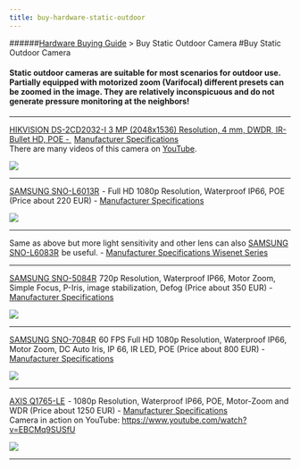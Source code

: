```yaml
---
title: buy-hardware-static-outdoor
---
```

######[Hardware Buying Guide](../wiki/guide-buy-hardware.html) > Buy Static Outdoor Camera
#Buy Static Outdoor Camera
#### Static outdoor cameras are suitable for most scenarios for outdoor use. Partially equipped with motorized zoom (Varifocal) different presets can be zoomed in the image. They are relatively inconspicuous and do not generate pressure monitoring at the neighbors! 

****
<a target= "_blank" rel="nofollow" href="http://www.amazon.de/gp/offer-listing/B00WHTZS54/ref=as_li_tl?ie=UTF8&camp=1638&creative=6742&creativeASIN=B00WHTZS54&linkCode=am2&tag=httpwwwdatarh-21">HIKVISION DS-2CD2032-I 3 MP (2048x1536) Resolution, 4 mm, DWDR, IR-Bullet HD, POE - </a><img src="http://ir-de.amazon-adsystem.com/e/ir?t=httpwwwdatarh-21&l=am2&o=3&a=B00WHTZS54" width="1" height="1" border="0" alt="" style="border:none !important; margin:0px !important;" /> <a target= "_blank" href="http://overseas.hikvision.com/en/Products_accessries_157_i5609.html">Manufacturer Specifications</a>  
There are many videos of this camera on <a target= "_blank" href="https://www.youtube.com/results?search_query=+HIKVISION+DS-2CD2032-I+">YouTube</a>.

<a target= "_blank" rel="nofollow" href="http://www.amazon.de/gp/offer-listing/B00WHTZS54/ref=as_li_tl?ie=UTF8&camp=1638&creative=6742&creativeASIN=B00WHTZS54&linkCode=am2&tag=httpwwwdatarh-21"><img border="0" src="http://ws-eu.amazon-adsystem.com/widgets/q?_encoding=UTF8&ASIN=B00WHTZS54&Format=_SL250_&ID=AsinImage&MarketPlace=DE&ServiceVersion=20070822&WS=1&tag=httpwwwdatarh-21" ></a><img src="http://ir-de.amazon-adsystem.com/e/ir?t=httpwwwdatarh-21&l=am2&o=3&a=B00WHTZS54" width="1" height="1" border="0" alt="" style="border:none !important; margin:0px !important;" /> 
***

<a target= "_blank" rel="nofollow" href="http://www.amazon.de/gp/offer-listing/B010MNKYMS/ref=as_li_tl?ie=UTF8&camp=1638&creative=6742&creativeASIN=B010MNKYMS&linkCode=am2&tag=httpwwwdatarh-21">SAMSUNG SNO-L6013R</a><img src="http://ir-de.amazon-adsystem.com/e/ir?t=httpwwwdatarh-21&l=am2&o=3&a=B010MNKYMS" width="1" height="1" border="0" alt="" style="border:none !important; margin:0px !important;" /> - Full HD 1080p Resolution, Waterproof IP66, POE (Price about 220 EUR) - <a target= "_blank" href="https://www.samsung-security.com/SAMSUNG/upload/Product_Specifications/SNO-L6013R_Specifications.pdf">Manufacturer Specifications</a>      

<a target= "_blank" rel="nofollow" href="http://www.amazon.de/gp/offer-listing/B010MNKYMS/ref=as_li_tl?ie=UTF8&camp=1638&creative=6742&creativeASIN=B010MNKYMS&linkCode=am2&tag=httpwwwdatarh-21"><img border="0" src="http://ws-eu.amazon-adsystem.com/widgets/q?_encoding=UTF8&ASIN=B010MNKYMS&Format=_SL250_&ID=AsinImage&MarketPlace=DE&ServiceVersion=20070822&WS=1&tag=httpwwwdatarh-21" ></a><img src="http://ir-de.amazon-adsystem.com/e/ir?t=httpwwwdatarh-21&l=am2&o=3&a=B010MNKYMS" width="1" height="1" border="0" alt="" style="border:none !important; margin:0px !important;" />
***
Same as above but more light sensitivity and other lens can also <a rel="nofollow" href="http://www.amazon.de/gp/offer-listing/B00WI1O07I/ref=as_li_tl?ie=UTF8&camp=1638&creative=6742&creativeASIN=B00WI1O07I&linkCode=am2&tag=httpwwwdatarh-21">SAMSUNG SNO-L6083R</a><img src="http://ir-de.amazon-adsystem.com/e/ir?t=httpwwwdatarh-21&l=am2&o=3&a=B00WI1O07I" width="1" height="1" border="0" alt="" style="border:none !important; margin:0px !important;" /> be useful. - <a target= "_blank" href="https://www.samsung-security.com/SAMSUNG/upload/Product_Specifications/2015-Product-Comparison-Chart-FINAL.pdf">Manufacturer Specifications Wisenet Series</a>  

***

<a target= "_blank" rel="nofollow" href="http://www.amazon.de/gp/offer-listing/B010MP0DH2/ref=as_li_tl?ie=UTF8&camp=1638&creative=6742&creativeASIN=B010MP0DH2&linkCode=am2&tag=httpwwwdatarh-21">SAMSUNG SNO-5084R</a><img src="http://ir-de.amazon-adsystem.com/e/ir?t=httpwwwdatarh-21&l=am2&o=3&a=B010MP0DH2" width="1" height="1" border="0" alt="" style="border:none !important; margin:0px !important;" />
 720p Resolution, Waterproof IP66, Motor Zoom, Simple Focus, P-Iris, image stabilization, Defog (Price about 350 EUR) - <a target= "_blank" href="https://www.samsung-security.com/SAMSUNG/upload/Product_Specifications/SNO-5084R_Specifications.pdf">Manufacturer Specifications</a>

<a target= "_blank" rel="nofollow" href="http://www.amazon.de/gp/offer-listing/B010MP0DH2/ref=as_li_tl?ie=UTF8&camp=1638&creative=6742&creativeASIN=B010MP0DH2&linkCode=am2&tag=httpwwwdatarh-21"><img border="0" src="http://ws-eu.amazon-adsystem.com/widgets/q?_encoding=UTF8&ASIN=B010MP0DH2&Format=_SL250_&ID=AsinImage&MarketPlace=DE&ServiceVersion=20070822&WS=1&tag=httpwwwdatarh-21" ></a><img src="http://ir-de.amazon-adsystem.com/e/ir?t=httpwwwdatarh-21&l=am2&o=3&a=B010MP0DH2" width="1" height="1" border="0" alt="" style="border:none !important; margin:0px !important;" />

***

<a target= "_blank" rel="nofollow" href="http://www.amazon.de/gp/offer-listing/B00ZRSCV7U/ref=as_li_tl?ie=UTF8&camp=1638&creative=6742&creativeASIN=B00ZRSCV7U&linkCode=am2&tag=httpwwwdatarh-21">SAMSUNG SNO-7084R</a><img src="http://ir-de.amazon-adsystem.com/e/ir?t=httpwwwdatarh-21&l=am2&o=3&a=B00ZRSCV7U" width="1" height="1" border="0" alt="" style="border:none !important; margin:0px !important;" /> 60 FPS Full HD 1080p Resolution, Waterproof IP66, Motor Zoom, DC Auto Iris, IP 66, IR LED, POE (Price about 800 EUR) - <a target= "_blank" href="https://www.samsung-security.com/SAMSUNG/upload/Product_Specifications/SNO-7084R_Specifications.pdf">Manufacturer Specifications</a>  

<a target= "_blank" rel="nofollow" href="http://www.amazon.de/gp/offer-listing/B00ZRSCV7U/ref=as_li_tl?ie=UTF8&camp=1638&creative=6742&creativeASIN=B00ZRSCV7U&linkCode=am2&tag=httpwwwdatarh-21"><img border="0" src="http://ws-eu.amazon-adsystem.com/widgets/q?_encoding=UTF8&ASIN=B00ZRSCV7U&Format=_SL250_&ID=AsinImage&MarketPlace=DE&ServiceVersion=20070822&WS=1&tag=httpwwwdatarh-21" ></a><img src="http://ir-de.amazon-adsystem.com/e/ir?t=httpwwwdatarh-21&l=am2&o=3&a=B00ZRSCV7U" width="1" height="1" border="0" alt="" style="border:none !important; margin:0px !important;" />

***

<a target= "_blank" rel="nofollow" href="http://www.amazon.de/gp/offer-listing/B00GN9R58M/ref=as_li_tl?ie=UTF8&camp=1638&creative=6742&creativeASIN=B00GN9R58M&linkCode=am2&tag=httpwwwdatarh-21">AXIS Q1765-LE</a><img src="http://ir-de.amazon-adsystem.com/e/ir?t=httpwwwdatarh-21&l=am2&o=3&a=B00GN9R58M" width="1" height="1" border="0" alt="" style="border:none !important; margin:0px !important;" /> - 1080p Resolution, Waterproof IP66, POE, Motor-Zoom and WDR (Price about 1250 EUR) - <a target= "_blank" href="http://www.axis.com/global/en/products/axis-q1765-le">Manufacturer Specifications</a>  
Camera in action on YouTube: <a target= "_blank" href="https://www.youtube.com/watch?v=EBCMq9SUSfU">https://www.youtube.com/watch?v=EBCMq9SUSfU</a>  

<a target= "_blank" rel="nofollow" href="http://www.amazon.de/gp/offer-listing/B00GN9R58M/ref=as_li_tl?ie=UTF8&camp=1638&creative=6742&creativeASIN=B00GN9R58M&linkCode=am2&tag=httpwwwdatarh-21"><img border="0" src="http://ws-eu.amazon-adsystem.com/widgets/q?_encoding=UTF8&ASIN=B00GN9R58M&Format=_SL250_&ID=AsinImage&MarketPlace=DE&ServiceVersion=20070822&WS=1&tag=httpwwwdatarh-21" ></a><img src="http://ir-de.amazon-adsystem.com/e/ir?t=httpwwwdatarh-21&l=am2&o=3&a=B00GN9R58M" width="1" height="1" border="0" alt="" style="border:none !important; margin:0px !important;" />

***
 
